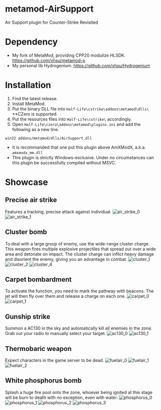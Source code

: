 # metamod-AirSupport
Air Support plugin for Counter-Strike Revisited

# Dependency
* My fork of MetaMod, providing CPP20 modulize HLSDK. https://github.com/xhsu/metamod-p 
* My personal lib Hydrogenium. https://github.com/xhsu/Hydrogenium 

# Installation

1. Find the latest release.
1. Install MetaMod.
1. Put the binary DLL file into `Half-Life\cstrike\addons\metamod\dlls\` **CZero is supported.
1. Put the resources files into `Half-Life\cstrike\` accordingly.
1. Open `Half-Life\czero\addons\metamod\plugins.ini` and add the following as a new line.
```
win32 addons/metamod/dlls/AirSupport.dll
```
* It is recommanded that one put this plugin above AmXModX, a.k.a. `amxmodx_mm.dll`
* This plugin is strictly Windows-exclusive. Under no circumstances can this plugin be successfully compiled without MSVC.

# Showcase
## Precise air strike
Features a tracking, precise attack against individual.
![air_strike_0](https://user-images.githubusercontent.com/33283030/229968915-48c7b0e6-6ab3-4ba8-972a-38f1e92092e8.jpg)
![air_strike_1](https://user-images.githubusercontent.com/33283030/229968934-57db1915-ce25-4abd-8428-aac1b2cca247.jpg)
  
## Cluster bomb
To deal with a large group of enemy, use the wide-range cluster charge. This weapon fires multiple explosive projectiles that spread out over a wide area and detonate on impact. The cluster charge can inflict heavy damage and disorient the enemy, giving you an advantage in combat.
![cluster_1](https://user-images.githubusercontent.com/33283030/229970073-24594e0a-13b4-49fe-8f1d-d32b5ac456f7.jpg)
![cluster_2](https://user-images.githubusercontent.com/33283030/229970079-bcbdb789-a625-4cd6-884c-d7f75b7877e4.jpg)
![cluster_4](https://user-images.githubusercontent.com/33283030/229970098-ad3b25ca-9e16-44c0-b526-f09fc17e1d65.jpg)

## Carpet bombardment
To activate the function, you need to mark the pathway with beacons. The jet will then fly over them and release a charge on each one.
![carpet_0](https://user-images.githubusercontent.com/33283030/229970871-2b2de111-2aeb-456b-9aac-9c9f37ad05bd.jpg)
![carpet_1](https://user-images.githubusercontent.com/33283030/229970884-c9535e73-2029-4b4b-9a88-15cff87c9e3f.jpg)

## Gunship strike
Summon a AC130 in the sky and automatically kill all enemies in the zone. Grab out your radio to manually select your target.
![ac130_0](https://user-images.githubusercontent.com/33283030/229971405-7d771cd1-6532-42bf-a2f5-70c64d4e90e5.jpg)
![ac130_1](https://user-images.githubusercontent.com/33283030/229971413-c0457b14-60dd-4d1c-bdab-fca8c0b26b1e.jpg)

## Thermobaric weapon
Expect characters in the game server to be dead.
![fuelair_0](https://user-images.githubusercontent.com/33283030/229971833-98472d73-d0a9-4595-9042-4ab382d7d61c.jpg)
![fuelair_1](https://user-images.githubusercontent.com/33283030/229971850-36402afb-6738-4e91-a12a-ae3ae41ba463.jpg)
![fuelair_2](https://user-images.githubusercontent.com/33283030/229971859-b3baa191-b591-4638-beed-c18b094e5292.jpg)

## White phosphorus bomb
Splash a huge fire pool onto the zone, whoever being ignited at this stage will be burn to death with no exception, even with water.
![phosphorus_0](https://user-images.githubusercontent.com/33283030/229972189-e3ae59fe-3060-442b-b9ee-02da1ffbaebd.jpg)
![phosphorus_1](https://user-images.githubusercontent.com/33283030/229972197-76991708-854f-42fc-82e2-e13faaea06c3.jpg)
![phosphorus_2](https://user-images.githubusercontent.com/33283030/229972222-b902ccd6-819d-46cc-ba10-a8900d8e1e25.jpg)
![phosphorus_3](https://user-images.githubusercontent.com/33283030/229972234-ed2918b6-7af7-4705-8636-ff0b7df9696c.jpg)

